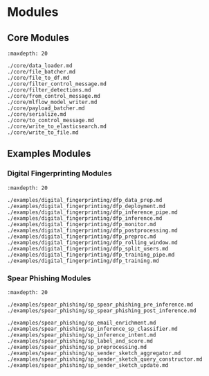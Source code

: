 <!--
SPDX-FileCopyrightText: Copyright (c) 2023-2024, NVIDIA CORPORATION & AFFILIATES. All rights reserved.
SPDX-License-Identifier: Apache-2.0

Licensed under the Apache License, Version 2.0 (the "License");
you may not use this file except in compliance with the License.
You may obtain a copy of the License at

http://www.apache.org/licenses/LICENSE-2.0

Unless required by applicable law or agreed to in writing, software
distributed under the License is distributed on an "AS IS" BASIS,
WITHOUT WARRANTIES OR CONDITIONS OF ANY KIND, either express or implied.
See the License for the specific language governing permissions and
limitations under the License.
-->



# Modules

## Core Modules

```{toctree}
:maxdepth: 20

./core/data_loader.md
./core/file_batcher.md
./core/file_to_df.md
./core/filter_control_message.md
./core/filter_detections.md
./core/from_control_message.md
./core/mlflow_model_writer.md
./core/payload_batcher.md
./core/serialize.md
./core/to_control_message.md
./core/write_to_elasticsearch.md
./core/write_to_file.md
```

## Examples Modules

### Digital Fingerprinting Modules

```{toctree}
:maxdepth: 20

./examples/digital_fingerprinting/dfp_data_prep.md
./examples/digital_fingerprinting/dfp_deployment.md
./examples/digital_fingerprinting/dfp_inference_pipe.md
./examples/digital_fingerprinting/dfp_inference.md
./examples/digital_fingerprinting/dfp_monitor.md
./examples/digital_fingerprinting/dfp_postprocessing.md
./examples/digital_fingerprinting/dfp_preproc.md
./examples/digital_fingerprinting/dfp_rolling_window.md
./examples/digital_fingerprinting/dfp_split_users.md
./examples/digital_fingerprinting/dfp_training_pipe.md
./examples/digital_fingerprinting/dfp_training.md

```

### Spear Phishing Modules

```{toctree}
:maxdepth: 20

./examples/spear_phishing/sp_spear_phishing_pre_inference.md
./examples/spear_phishing/sp_spear_phishing_post_inference.md

./examples/spear_phishing/sp_email_enrichment.md
./examples/spear_phishing/sp_inference_sp_classifier.md
./examples/spear_phishing/sp_inference_intent.md
./examples/spear_phishing/sp_label_and_score.md
./examples/spear_phishing/sp_preprocessing.md
./examples/spear_phishing/sp_sender_sketch_aggregator.md
./examples/spear_phishing/sp_sender_sketch_query_constructor.md
./examples/spear_phishing/sp_sender_sketch_update.md


```
